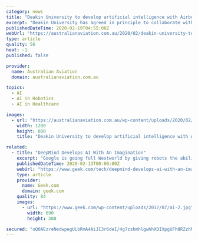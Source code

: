 ```yaml
---
category: news
title: "Deakin University to develop artificial intelligence with Airbus"
excerpt: "Deakin University has agreed in principle to collaborate with Airbus on artificial intelligence research. The Victorian institution signed a memorandum of understanding with the aviation giant on Wednesday to work together on a host of projects including robotics, materials, motion simulators, AI and batteries. Professor Saeid Nahavandi ..."
publishedDateTime: 2020-02-19T04:55:00Z
webUrl: "https://australianaviation.com.au/2020/02/deakin-university-to-develop-artificial-intelligence-with-airbus/"
type: article
quality: 56
heat: -1
published: false

provider:
  name: Australian Aviation
  domain: australianaviation.com.au

topics:
  - AI
  - AI in Robotics
  - AI in Healthcare

images:
  - url: "https://australianaviation.com.au/wp-content/uploads/2020/02/AIRBUS-A380-EMIRATES-SYD-NOV16-RF-5K5A3012-scaled-e1581062528647.jpg"
    width: 1200
    height: 800
    title: "Deakin University to develop artificial intelligence with Airbus"

related:
  - title: "DeepMind Develops AI With An Imagination"
    excerpt: "Google is going full Westworld by giving robots the ability to imagine and plan. In the same way a person would look at a glass of water on the edge of a table and consider whether it might fall ..."
    publishedDateTime: 2020-02-13T00:00:00Z
    webUrl: "https://www.geek.com/tech/deepmind-develops-ai-with-an-imagination-1708908/"
    type: article
    provider:
      name: Geek.com
      domain: geek.com
    quality: 84
    images:
      - url: "https://www.geek.com/wp-content/uploads/2017/07/ai-2.jpg"
        width: 690
        height: 388

secured: "oQ0AEzreNedwpegULbRmA4AiJI3r6deI/4g7zshmhlgwhhXDIXpgUFh8RZzhM7NnJI2PLueFttd8kjW+bZq1fkiGtL0Cx5MgF54SG2KLJYUM0CT52zlnyLsmIpp2CMWTk9xRTCN0QIQCsBPM8aLWrk6Oxr1kxf+1SEb+cjDp+tfIWN2b/RWtGvwH6J2uCXul3i5XDGQ1vlPHoasVQLPQao1FYWRITz+lq4BpUrbx5Vcxgd1HamJwiG0wBaWlnc83RGUAHe3KJR7FKmvkI/yyamglZ9RfRd60N8ltSVvG8ec4rIdG56gSpDLz/FTwyWSsX2KTzMW3owvsn2a3M2rITP8FMDz/frhTfUPCmsPleWwAT/EHc7RuaSDT8XmoB5VUvrtvgf8/7+1E5Q3gbagK/soje5MdK/1m0CchJW2er8qRDJA9wy/Rf+30m8sAy4sectG73ZTFOk1ewREuz9Ta+SwyQSjip7hmR7LNqGK3ufQ=;eMWogz5ufp+QfpvlcCuviw=="
---
```



